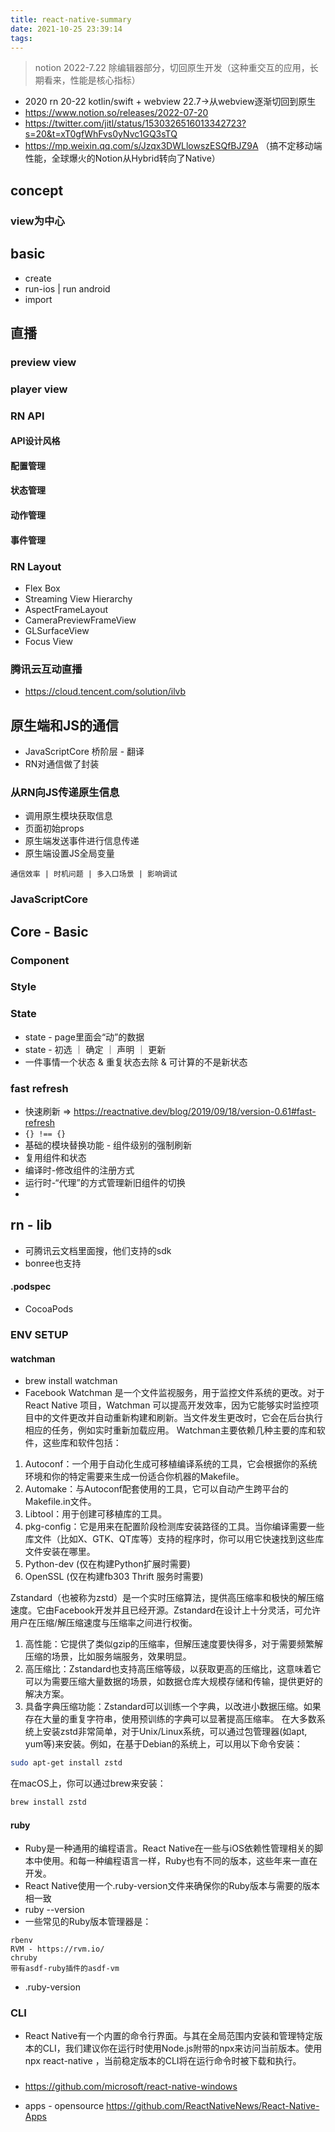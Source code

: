 ```yaml
---
title: react-native-summary
date: 2021-10-25 23:39:14
tags:
---
```


> notion 2022-7.22 除编辑器部分，切回原生开发（这种重交互的应用，长期看来，性能是核心指标）
- 2020 rn 20-22 kotlin/swift + webview 22.7->从webview逐渐切回到原生
- https://www.notion.so/releases/2022-07-20
- https://twitter.com/jitl/status/1530326516013342723?s=20&t=xT0gfWhFvs0yNvc1GQ3sTQ
- https://mp.weixin.qq.com/s/Jzqx3DWLlowszESQfBJZ9A （搞不定移动端性能，全球爆火的Notion从Hybrid转向了Native）

## concept
### view为中心


## basic
- create
- run-ios | run android
- import

## 

## 直播
### preview view
### player view
 
### RN API
#### API设计风格
#### 配置管理
#### 状态管理
#### 动作管理
#### 事件管理


### RN Layout
- Flex Box
- Streaming View Hierarchy
 - AspectFrameLayout
 - CameraPreviewFrameView
 - GLSurfaceView
 - Focus View

### 腾讯云互动直播
- https://cloud.tencent.com/solution/ilvb

## 原生端和JS的通信
- JavaScriptCore 桥阶层 - 翻译
- RN对通信做了封装

### 从RN向JS传递原生信息
- 调用原生模块获取信息
- 页面初始props
- 原生端发送事件进行信息传递
- 原生端设置JS全局变量

```
通信效率 | 时机问题 | 多入口场景 | 影响调试
```

### JavaScriptCore


## Core - Basic 
### Component


### Style


### State
- state - page里面会“动”的数据
- state - 初选 ｜ 确定 ｜ 声明 ｜ 更新
- 一件事情一个状态 & 重复状态去除 & 可计算的不是新状态


### fast refresh
- 快速刷新 => https://reactnative.dev/blog/2019/09/18/version-0.61#fast-refresh
- `{} !== {}`
- 基础的模块替换功能 - 组件级别的强制刷新
- 复用组件和状态
 - 编译时-修改组件的注册方式
 - 运行时-“代理”的方式管理新旧组件的切换
 - 


## rn - lib
- 可腾讯云文档里面搜，他们支持的sdk
- bonree也支持
#### .podspec
- CocoaPods


### ENV SETUP
#### watchman
- brew install watchman
- Facebook Watchman 是一个文件监视服务，用于监控文件系统的更改。对于 React Native 项目，Watchman 可以提高开发效率，因为它能够实时监控项目中的文件更改并自动重新构建和刷新。当文件发生更改时，它会在后台执行相应的任务，例如实时重新加载应用。
Watchman主要依赖几种主要的库和软件，这些库和软件包括：
1. Autoconf：一个用于自动化生成可移植编译系统的工具，它会根据你的系统环境和你的特定需要来生成一份适合你机器的Makefile。
2. Automake：与Autoconf配套使用的工具，它可以自动产生跨平台的Makefile.in文件。
3. Libtool：用于创建可移植库的工具。
4. pkg-config：它是用来在配置阶段检测库安装路径的工具。当你编译需要一些库文件（比如X、GTK、QT库等）支持的程序时，你可以用它快速找到这些库文件安装在哪里。
5. Python-dev (仅在构建Python扩展时需要)
6. OpenSSL (仅在构建fb303 Thrift 服务时需要)

Zstandard（也被称为zstd）是一个实时压缩算法，提供高压缩率和极快的解压缩速度。它由Facebook开发并且已经开源。Zstandard在设计上十分灵活，可允许用户在压缩/解压缩速度与压缩率之间进行权衡。
1. 高性能：它提供了类似gzip的压缩率，但解压速度要快得多，对于需要频繁解压缩的场景，比如服务端服务，效果明显。
2. 高压缩比：Zstandard也支持高压缩等级，以获取更高的压缩比，这意味着它可以为需要压缩大量数据的场景，如数据仓库大规模存储和传输，提供更好的解决方案。
3. 具备字典压缩功能：Zstandard可以训练一个字典，以改进小数据压缩。如果存在大量的重复字符串，使用预训练的字典可以显著提高压缩率。
在大多数系统上安装zstd非常简单，对于Unix/Linux系统，可以通过包管理器(如apt, yum等)来安装。例如，在基于Debian的系统上，可以用以下命令安装：
```bash
sudo apt-get install zstd
```
在macOS上，你可以通过brew来安装：
```bash
brew install zstd
```


#### ruby
- Ruby是一种通用的编程语言。React Native在一些与iOS依赖性管理相关的脚本中使用。和每一种编程语言一样，Ruby也有不同的版本，这些年来一直在开发。
- React Native使用一个.ruby-version文件来确保你的Ruby版本与需要的版本相一致
- ruby --version
- 一些常见的Ruby版本管理器是：
```
rbenv
RVM - https://rvm.io/
chruby
带有asdf-ruby插件的asdf-vm
```
- .ruby-version 

### CLI
- React Native有一个内置的命令行界面。与其在全局范围内安装和管理特定版本的CLI，我们建议你在运行时使用Node.js附带的npx来访问当前版本。使用npx react-native <command>，当前稳定版本的CLI将在运行命令时被下载和执行。

###
- https://github.com/microsoft/react-native-windows

- apps - opensource
https://github.com/ReactNativeNews/React-Native-Apps